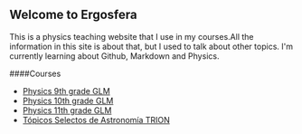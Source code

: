 ## Welcome to Ergosfera


This is a physics teaching website that I use in my courses.All the information in this site is about that, but I used to talk about other topics. I'm currently learning about Github, Markdown and Physics.

####Courses

* [Physics 9th grade GLM](www.google.com)
* [Physics 10th grade GLM](www.google.com)
* [Physics 11th grade GLM](www.google.com)
* [Tópicos Selectos de Astronomía TRION](www.google.com)



